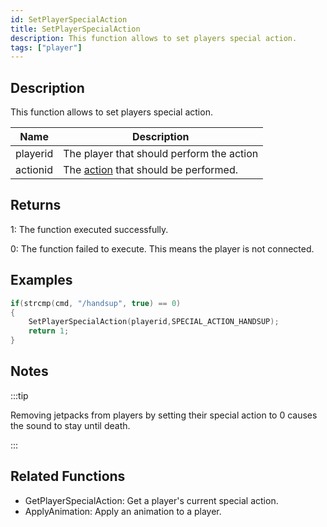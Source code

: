 ```yaml
---
id: SetPlayerSpecialAction
title: SetPlayerSpecialAction
description: This function allows to set players special action.
tags: ["player"]
---
```


## Description

This function allows to set players special action.

| Name     | Description                                                            |
| -------- | ---------------------------------------------------------------------- |
| playerid | The player that should perform the action                              |
| actionid | The [action](../resources/specialactions.md) that should be performed. |

## Returns

1: The function executed successfully.

0: The function failed to execute. This means the player is not connected.

## Examples

```c
if(strcmp(cmd, "/handsup", true) == 0)
{
    SetPlayerSpecialAction(playerid,SPECIAL_ACTION_HANDSUP);
    return 1;
}
```

## Notes

:::tip

Removing jetpacks from players by setting their special action to 0 causes the sound to stay until death.

:::

## Related Functions

- GetPlayerSpecialAction: Get a player's current special action.
- ApplyAnimation: Apply an animation to a player.
